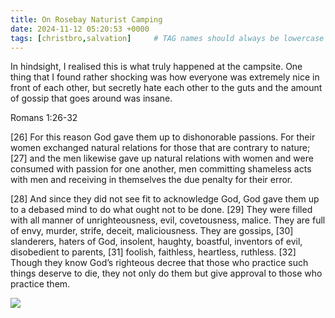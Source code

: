 ```yaml
---
title: On Rosebay Naturist Camping
date: 2024-11-12 05:20:53 +0000
tags: [christbro,salvation]     # TAG names should always be lowercase
---
```


In hindsight, I realised this is what truly happened at the campsite. One thing that I found rather shocking was how everyone was extremely nice in front of each other, but secretly hate each other to the guts and the amount of gossip that goes around was insane.

Romans 1:26-32

[26] For this reason God gave them up to dishonorable passions. For their women exchanged natural relations for those that are contrary to nature; [27] and the men likewise gave up natural relations with women and were consumed with passion for one another, men committing shameless acts with men and receiving in themselves the due penalty for their error.

[28] And since they did not see fit to acknowledge God, God gave them up to a debased mind to do what ought not to be done. [29] They were filled with all manner of unrighteousness, evil, covetousness, malice. They are full of envy, murder, strife, deceit, maliciousness. They are gossips, [30] slanderers, haters of God, insolent, haughty, boastful, inventors of evil, disobedient to parents, [31] foolish, faithless, heartless, ruthless. [32] Though they know God’s righteous decree that those who practice such things deserve to die, they not only do them but give approval to those who practice them.

![](/21a0060de2ac918f2eb58cd563d4a30b.gif)